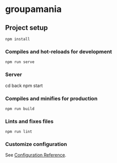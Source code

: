# groupamania

## Project setup
```
npm install
```

### Compiles and hot-reloads for development
```
npm run serve
```
### Server
cd back
npm start

### Compiles and minifies for production
```
npm run build
```

### Lints and fixes files
```
npm run lint
```

### Customize configuration
See [Configuration Reference](https://cli.vuejs.org/config/).
